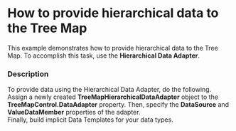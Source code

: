 # How to provide hierarchical data to the Tree Map


This example demonstrates how to provide hierarchical data to the Tree Map. To accomplish this task, use the <strong>Hierarchical Data Adapter</strong>.


<h3>Description</h3>

To provide data using the Hierarchical Data Adapter, do the following.<br />Assign a newly created <strong>TreeMapHierarchicalDataAdapter</strong> object to the <strong>TreeMapControl.DataAdapter</strong> property. Then, specify the <strong>DataSource</strong> and <strong>ValueDataMember</strong> properties of the adapter.<br />Finally, build implicit Data Templates for your data types.

<br/>


